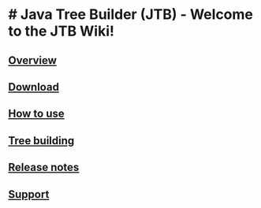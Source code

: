 # # Java Tree Builder (JTB) - Welcome to the JTB Wiki!

## [Overview](Overview.html)

## [Download](Download.html)

## [How to use](How_to_use.html)

## [Tree building](Tree_building.html)

## [Release notes](Release_notes.html)

## [Support](Support.html)